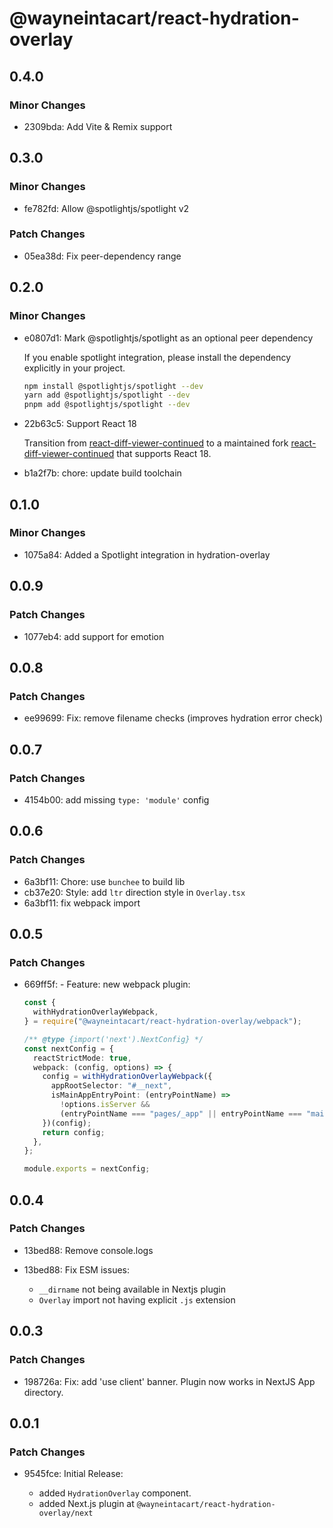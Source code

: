 # @wayneintacart/react-hydration-overlay

## 0.4.0

### Minor Changes

- 2309bda: Add Vite & Remix support

## 0.3.0

### Minor Changes

- fe782fd: Allow @spotlightjs/spotlight v2

### Patch Changes

- 05ea38d: Fix peer-dependency range

## 0.2.0

### Minor Changes

- e0807d1: Mark @spotlightjs/spotlight as an optional peer dependency

  If you enable spotlight integration, please install the dependency explicitly
  in your project.

  ```bash
  npm install @spotlightjs/spotlight --dev
  yarn add @spotlightjs/spotlight --dev
  pnpm add @spotlightjs/spotlight --dev
  ```

- 22b63c5: Support React 18

  Transition from [react-diff-viewer-continued](https://github.com/praneshr/react-diff-viewer)
  to a maintained fork [react-diff-viewer-continued](https://github.com/aeolun/react-diff-viewer-continued)
  that supports React 18.

- b1a2f7b: chore: update build toolchain

## 0.1.0

### Minor Changes

- 1075a84: Added a Spotlight integration in hydration-overlay

## 0.0.9

### Patch Changes

- 1077eb4: add support for emotion

## 0.0.8

### Patch Changes

- ee99699: Fix: remove filename checks (improves hydration error check)

## 0.0.7

### Patch Changes

- 4154b00: add missing `type: 'module'` config

## 0.0.6

### Patch Changes

- 6a3bf11: Chore: use `bunchee` to build lib
- cb37e20: Style: add `ltr` direction style in `Overlay.tsx`
- 6a3bf11: fix webpack import

## 0.0.5

### Patch Changes

- 669ff5f: - Feature: new webpack plugin:

  ```ts
  const {
    withHydrationOverlayWebpack,
  } = require("@wayneintacart/react-hydration-overlay/webpack");

  /** @type {import('next').NextConfig} */
  const nextConfig = {
    reactStrictMode: true,
    webpack: (config, options) => {
      config = withHydrationOverlayWebpack({
        appRootSelector: "#__next",
        isMainAppEntryPoint: (entryPointName) =>
          !options.isServer &&
          (entryPointName === "pages/_app" || entryPointName === "main-app"),
      })(config);
      return config;
    },
  };

  module.exports = nextConfig;
  ```

## 0.0.4

### Patch Changes

- 13bed88: Remove console.logs
- 13bed88: Fix ESM issues:

  - `__dirname` not being available in Nextjs plugin
  - `Overlay` import not having explicit `.js` extension

## 0.0.3

### Patch Changes

- 198726a: Fix: add 'use client' banner. Plugin now works in NextJS App directory.

## 0.0.1

### Patch Changes

- 9545fce: Initial Release:

  - added `HydrationOverlay` component.
  - added Next.js plugin at `@wayneintacart/react-hydration-overlay/next`
